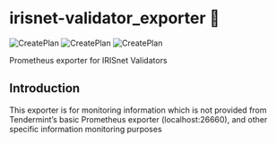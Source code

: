 # irisnet-validator_exporter :satellite:
![CreatePlan](https://img.shields.io/badge/relase-v0.2.0-red)
![CreatePlan](https://img.shields.io/badge/go-1.13.1%2B-blue)
![CreatePlan](https://img.shields.io/badge/license-Apache--2.0-green)

Prometheus exporter for IRISnet Validators


## Introduction
This exporter is for monitoring information which is not provided from Tendermint’s basic Prometheus exporter (localhost:26660), and other specific information monitoring purposes
